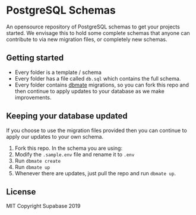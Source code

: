 # PostgreSQL Schemas

An opensource repository of PostgreSQL schemas to get your projects started. We envisage this to hold some complete schemas that anyone can contribute to via new migration files, or completely new schemas. 

## Getting started

- Every folder is a template / schema
- Every folder has a file called `db.sql` which contains the full schema.
- Every folder contains [dbmate](https://github.com/amacneil/dbmate) migrations, so you can fork this repo and then continue to apply updates to your database as we make improvements.

## Keeping your database updated

If you choose to use the migration files provided then you can continue to apply our updates to your own schema.

1. Fork this repo. In the schema you are using:
2. Modify the `.sample.env` file and rename it to `.env`
3. Run `dbmate create`
3. Run `dbmate up`
4. Whenever there are updates, just pull the repo and run `dbmate up`.

## License

MIT
Copyright Supabase 2019